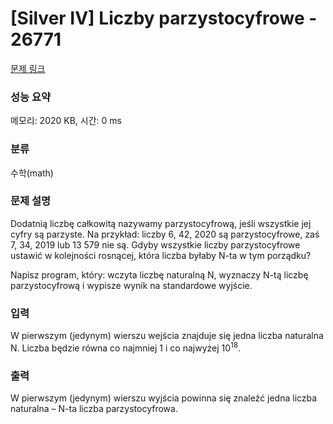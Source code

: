 # [Silver IV] Liczby parzystocyfrowe - 26771 

[문제 링크](https://www.acmicpc.net/problem/26771) 

### 성능 요약

메모리: 2020 KB, 시간: 0 ms

### 분류

수학(math)

### 문제 설명

<p>Dodatnią liczbę całkowitą nazywamy parzystocyfrową, jeśli wszystkie jej cyfry są parzyste. Na przykład: liczby 6, 42, 2020 są parzystocyfrowe, zaś 7, 34, 2019 lub 13 579 nie są. Gdyby wszystkie liczby parzystocyfrowe ustawić w kolejności rosnącej, która liczba byłaby N-ta w tym porządku?</p>

<p>Napisz program, który: wczyta liczbę naturalną N, wyznaczy N-tą liczbę parzystocyfrową i wypisze wynik na standardowe wyjście.</p>

### 입력 

 <p>W pierwszym (jedynym) wierszu wejścia znajduje się jedna liczba naturalna N. Liczba będzie równa co najmniej 1 i co najwyżej 10<sup>18</sup>.</p>

### 출력 

 <p>W pierwszym (jedynym) wierszu wyjścia powinna się znaleźć jedna liczba naturalna – N-ta liczba parzystocyfrowa.</p>

